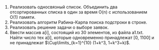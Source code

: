 1. Реализовать односвязный список. Объединить два отсортированных списка в один за время O(n) с использованием O(1) памяти. 
2. Реализовать алгоритм Рабина-Карпа поиска подстроки в строке. 
3. Реализовать решение задачи о выборе заявок. 
4. Ввести массив a[i], состоящий из 30 элементов, из файла a1.txt. Найти число тех a[i], которые одновременно принадлежат 
[0, 1100] и не принадлежат $\Cup\limits_{k=1}^{10} (1+k^3, 1+k^3+k)$.

 
 
